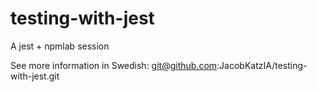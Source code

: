 # testing-with-jest
A jest + npmlab session

See more information in Swedish:
git@github.com:JacobKatzIA/testing-with-jest.git
